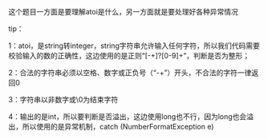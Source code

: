 这个题目一方面是要理解atoi是什么，另一方面就是要处理好各种异常情况

tip：

1：atoi，是string转integer，string字符串允许输入任何字符，所以我们代码需要校验输入的数的正确性，这边使用的是正则“[-+]?[0-9]+”，判断是否为整形；

2：合法的字符串必须以空格、数字或正负号（“-+”）开头，不合法的字符一律返回0

3：字符串以非数字或\0为结束字符

4：输出的是int，所以要判断是否溢出，这边使用long也不行，因为long也会溢出，所以使用的是异常机制，catch (NumberFormatException e)
